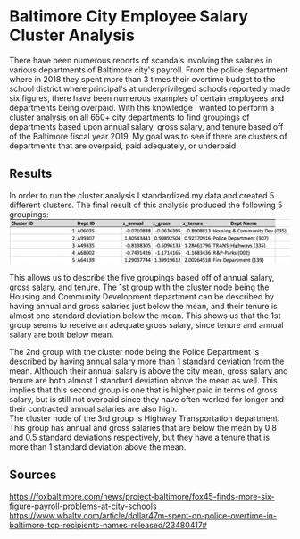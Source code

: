 # Baltimore City Employee Salary Cluster Analysis
  There have been numerous reports of scandals involving the salaries in various departments of Baltimore city's payroll.  From the police department where in 2018 they spent more than 3 times their overtime budget to the school district where principal's at underprivileged schools reportedly made six figures,  there have been numerous examples of certain employees and departments being overpaid.  With this knowledge I wanted to perform a cluster analysis on all 650+ city departments to find groupings of departments based upon annual salary, gross salary, and tenure based off of the Baltimore fiscal year 2019.  My goal was to see if there are clusters of departments that are overpaid, paid adequately, or underpaid. 
  
## Results
  In order to run the cluster analysis I standardized my data and created 5 different clusters.  The final result of this analysis produced the following 5 groupings:
  ![cluster output](https://github.com/diallo-scott/baltimore-employee-salary-cluster-analysis/blob/master/Cluster%20Analysis%20Output.png)
 
 This allows us to describe the five groupings based off of annual salary, gross salary, and tenure.  The 1st group with the cluster node being the Housing and Community Development department can be described by having annual and gross salaries just below the mean, and their tenure is almost one standard deviation below the mean.  This shows us that the 1st group seems to receive an adequate gross salary, since tenure and annual salary are both below mean.  
 
 The 2nd group with the cluster node being the Police Department is described by having annual salary more than 1 standard deviation from the mean.  Although their annual salary is above the city mean, gross salary and tenure are both almost 1 standard deviation above the mean as well.  This implies that this second group is one that is higher paid in terms of gross salary, but is still not overpaid since they have often worked for longer and their contracted annual salaries are also high.  
 The cluster node of the 3rd group is Highway Transportation department.  This group has annual and gross salaries that are below the mean by 0.8 and 0.5 standard deviations respectively, but they have a tenure that is more than 1 standard deviation above the mean.


## Sources
https://foxbaltimore.com/news/project-baltimore/fox45-finds-more-six-figure-payroll-problems-at-city-schools
https://www.wbaltv.com/article/dollar47m-spent-on-police-overtime-in-baltimore-top-recipients-names-released/23480417#
